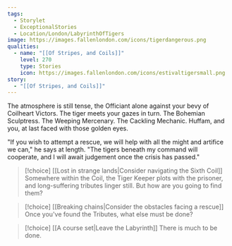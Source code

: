 ```yaml
---
tags:
  - Storylet
  - ExceptionalStories
  - Location/London/LabyrinthOfTigers
image: https://images.fallenlondon.com/icons/tigerdangerous.png
qualities:
  - name: "[[Of Stripes, and Coils]]"
    level: 270
    type: Stories
    icon: https://images.fallenlondon.com/icons/estivaltigersmall.png
story:
  - "[[Of Stripes, and Coils]]"
---
```

The atmosphere is still tense, the Officiant alone against your bevy of Coilheart Victors. The tiger meets your gazes in turn. The Bohemian Sculptress. The Weeping Mercenary. The Cackling Mechanic. Huffam, and you, at last faced with those golden eyes.

"If you wish to attempt a rescue, we will help with all the might and artifice we can," he says at length. "The tigers beneath my command will cooperate, and I will await judgement once the crisis has passed."


> [!choice] [[Lost in strange lands|Consider navigating the Sixth Coil]]
> Somewhere within the Coil, the Tiger Keeper plots with the prisoner, and long-suffering tributes linger still. But how are you going to find them?

> [!choice] [[Breaking chains|Consider the obstacles facing a rescue]]
> Once you've found the Tributes, what else must be done?

> [!choice] [[A course set|Leave the Labyrinth]]
> There is much to be done.